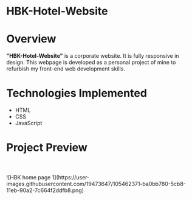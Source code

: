 # HBK-Hotel-Website

<h1> Overview </h1> 

**"HBK-Hotel-Website"** is a corporate website. It is fully responsive in design. This webpage is developed as a personal project of mine to refurbish my front-end web development skills.

<h1>Technologies Implemented</h1> 

- HTML
- CSS
- JavaScript

<h1> Project Preview </h1> 
<br>
<br>
![HBK home page 1](https://user-images.githubusercontent.com/19473647/105462371-ba0bb780-5cb8-11eb-90a2-7c664f2ddfb8.png)
